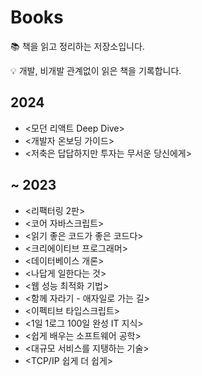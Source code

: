 # Books
📚 책을 읽고 정리하는 저장소입니다.

💡 개발, 비개발 관계없이 읽은 책을 기록합니다.

## 2024
- <모던 리액트 Deep Dive>
- <개발자 온보딩 가이드>
- <저축은 답답하지만 투자는 무서운 당신에게>

## ~ 2023
- <리팩터링 2판>
- <코어 자바스크립트>
- <읽기 좋은 코드가 좋은 코드다>
- <크리에이티브 프로그래머>
- <데이터베이스 개론>
- <나답게 일한다는 것>
- <웹 성능 최적화 기법>
- <함께 자라기 - 애자일로 가는 길>
- <이펙티브 타입스크립트>
- <1일 1로그 100일 완성 IT 지식>
- <쉽게 배우는 소프트웨어 공학>
- <대규모 서비스를 지탱하는 기술>
- <TCP/IP 쉽게 더 쉽게>
